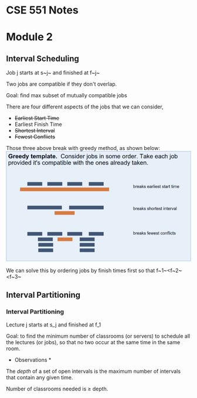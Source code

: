 # CSE 551 Notes


# Module 2
## Interval Scheduling
Job j starts at s~j~ and finished at f~j~

Two jobs are compatible if they don't overlap.

Goal: find max subset of mutually compatible jobs

There are four different aspects of the jobs that we can consider, 
* ~~Earliest Start Time~~
* Earliest Finish Time
* ~~Shortest Interval~~
* ~~Fewest Conflicts~~

Those three above break with greedy method, as shown below:
![greedy breaks for scheduling](./images/IS_greedy_breaks.png "Greedy Breaks for Interval Scheduling")

We can solve this by ordering jobs by finish times first so that f~1~$\lt$f~2~$\lt$f~3~

## Interval Partitioning

### Interval Partitioning
Lecture j starts at s_j and finished at f_1 

Goal: to find the minimum number of classrooms (or servers) to schedule all the lectures (or jobs), so that no two occur at the same time in the same room.

   * Observations *
    
   The *depth* of a set of open intervals is the maximum number of intervals that contain any given time.

   Number of classrooms needed is $\ge$ depth.
